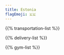```yaml
---
title: Estonia
flagEmoji: 🇪🇪
---
```


{{% transportation-list %}}

{{% delivery-list %}}

{{% gym-list %}}
